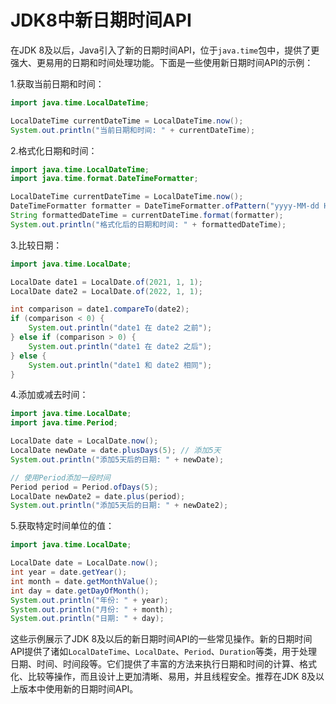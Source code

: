 # JDK8中新日期时间API

在JDK 8及以后，Java引入了新的日期时间API，位于`java.time`包中，提供了更强大、更易用的日期和时间处理功能。下面是一些使用新日期时间API的示例：

1.获取当前日期和时间：

```java
import java.time.LocalDateTime;

LocalDateTime currentDateTime = LocalDateTime.now();
System.out.println("当前日期和时间: " + currentDateTime);
```

2.格式化日期和时间：

```java
import java.time.LocalDateTime;
import java.time.format.DateTimeFormatter;

LocalDateTime currentDateTime = LocalDateTime.now();
DateTimeFormatter formatter = DateTimeFormatter.ofPattern("yyyy-MM-dd HH:mm:ss");
String formattedDateTime = currentDateTime.format(formatter);
System.out.println("格式化后的日期和时间: " + formattedDateTime);
```

3.比较日期：

```java
import java.time.LocalDate;

LocalDate date1 = LocalDate.of(2021, 1, 1);
LocalDate date2 = LocalDate.of(2022, 1, 1);

int comparison = date1.compareTo(date2);
if (comparison < 0) {
    System.out.println("date1 在 date2 之前");
} else if (comparison > 0) {
    System.out.println("date1 在 date2 之后");
} else {
    System.out.println("date1 和 date2 相同");
}
```

4.添加或减去时间：

```java
import java.time.LocalDate;
import java.time.Period;

LocalDate date = LocalDate.now();
LocalDate newDate = date.plusDays(5); // 添加5天
System.out.println("添加5天后的日期: " + newDate);

// 使用Period添加一段时间
Period period = Period.ofDays(5);
LocalDate newDate2 = date.plus(period);
System.out.println("添加5天后的日期: " + newDate2);
```

5.获取特定时间单位的值：

```java
import java.time.LocalDate;

LocalDate date = LocalDate.now();
int year = date.getYear();
int month = date.getMonthValue();
int day = date.getDayOfMonth();
System.out.println("年份: " + year);
System.out.println("月份: " + month);
System.out.println("日期: " + day);
```

这些示例展示了JDK 8及以后的新日期时间API的一些常见操作。新的日期时间API提供了诸如`LocalDateTime`、`LocalDate`、`Period`、`Duration`等类，用于处理日期、时间、时间段等。它们提供了丰富的方法来执行日期和时间的计算、格式化、比较等操作，而且设计上更加清晰、易用，并且线程安全。推荐在JDK 8及以上版本中使用新的日期时间API。

